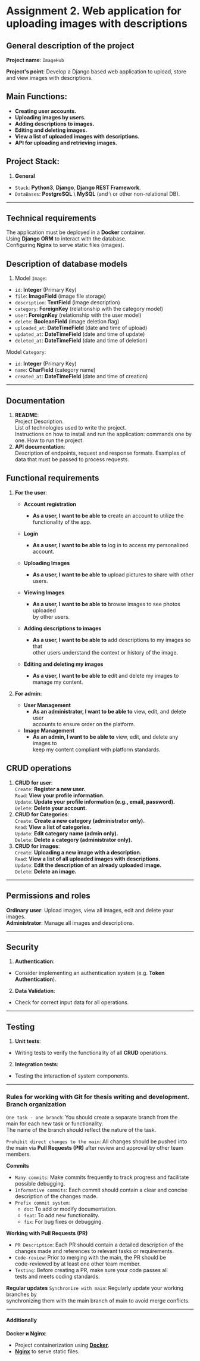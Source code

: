# Assignment 2. Web application for uploading images with descriptions

## **General description of the project**

**Project name**: `ImageHub`

**Project's point**: Develop a Django based web application to upload, store  
and view images with descriptions.

## **Main Functions**:

- **Creating user accounts.**
- **Uploading images by users.**
- **Adding descriptions to images.**
- **Editing and deleting images.**
- **View a list of uploaded images with descriptions.**
- **API for uploading and retrieving images.**

## **Project Stack**:

1. **General**

- `Stack`: **Python3**, **Django**, **Django REST Framework**.
- `DataBases`: **PostgreSQL** \ **MySQL** (and \ or other non-relational DB).

---

## **Technical requirements**

The application must be deployed in a **Docker** container.  
Using **Django ORM** to interact with the database.  
Configuring **Nginx** to serve static files (images).

## **Description of database models**

1. Model `Image`:

- `id`: **Integer** (Primary Key)
- `file`: **ImageField** (image file storage)
- `description`: **TextField** (image description)
- `category`: **ForeignKey** (relationship with the category model)
- `user`: **ForeignKey** (relationship with the user model)
- `delete`: **BooleanField** (image deletion flag)
- `uploaded_at`: **DateTimeField** (date and time of upload)
- `updated_at`: **DateTimeField** (date and time of update)
- `deleted_at`: **DateTimeField** (date and time of deletion)

Model `Category`:

- `id`: **Integer** (Primary Key)
- `name`: **CharField** (category name)
- `created_at`: **DateTimeField** (date and time of creation)

---

## **Documentation**

1. **README**:  
   Project Description.  
   List of technologies used to write the project.  
   Instructions on how to install and run the application: commands one by one.
   How to run the project.
2. **API documentation**:  
   Description of endpoints, request and response formats. Examples of  
   data that must be passed to process requests.

## **Functional requirements**

1. **For the user**:

   - **Account registration**

     - **As a user, I want to be able to** create an account to utilize the  
       functionality of the app.

   - **Login**
     - **As a user, I want to be able to** log in to access my personalized account.
   - **Uploading Images**
     - **As a user, I want to be able to** upload pictures to share with other users.
   - **Viewing Images**
     - **As a user, I want to be able to** browse images to see photos uploaded  
       by other users.
   - **Adding descriptions to images**
     - **As a user, I want to be able to** add descriptions to my images so that  
       other users understand the context or history of the image.
   - **Editing and deleting my images**
     - **As a user, I want to be able to** edit and delete my images to manage my content.

2. **For admin**:
   - **User Management**
     - **As an administrator, I want to be able to** view, edit, and delete user  
       accounts to ensure order on the platform.
   - **Image Management**
     - **As an admin, I want to be able to** view, edit, and delete any images to  
       keep my content compliant with platform standards.

## **CRUD operations**

1. **CRUD for user**:  
   `Create`: **Register a new user.**  
   `Read`: **View your profile information**.  
   `Update`: **Update your profile information (e.g., email, password).**  
   `Delete`: **Delete your account.**
2. **CRUD for Categories**:  
   `Create`: **Create a new category (administrator only).**  
   `Read`: **View a list of categories.**  
   `Update`: **Edit category name (admin only).**  
   `Delete`: **Delete a category (administrator only).**
3. **CRUD for images**:  
   `Create`: **Uploading a new image with a description.**  
   `Read`: **View a list of all uploaded images with descriptions.**  
   `Update`: **Edit the description of an already uploaded image.**  
   `Delete`: **Delete an image.**

---

## **Permissions and roles**

**Ordinary user**: Upload images, view all images, edit and delete your images.  
**Administrator**: Manage all images and descriptions.

---

## **Security**

1. **Authentication**:

- Consider implementing an authentication system (e.g. **Token Authentication**).

2. **Data Validation**:

- Check for correct input data for all operations.

---

## **Testing**

1. **Unit tests**:

- Writing tests to verify the functionality of all **CRUD** operations.

2. **Integration tests**:

- Testing the interaction of system components.

---

### **Rules for working with **Git** for thesis writing and development. Branch organization**

`One task - one branch`: You should create a separate branch from the  
main for each new task or functionality.  
The name of the branch should reflect the nature of the task.

`Prohibit direct changes to the main`: All changes should be pushed into  
the main via **Pull Requests (PR)** after review and approval by other team members.

**Commits**

- `Many commits`: Make commits frequently to track progress and facilitate  
  possible debugging.
- `Informative commits`: Each commit should contain a clear and concise  
  description of the changes made.
- `Prefix commit system`:
  - `doc`: To add or modify documentation.
  - `feat`: To add new functionality.
  - `fix`: For bug fixes or debugging.

**Working with Pull Requests (PR)**

- `PR Description`: Each PR should contain a detailed description of the  
  changes made and references to relevant tasks or requirements.
- `Code-review`: Prior to merging with the main, the PR should be  
  code-reviewed by at least one other team member.
- `Testing`: Before creating a PR, make sure your code passes all  
  tests and meets coding standards.

**Regular updates**
`Synchronize with main`: Regularly update your working branches by  
synchronizing them with the main branch of main to avoid merge conflicts.

---

#### **Additionally**

**Docker и Nginx**:

- Project containerization using [**Docker**](https://www.docker.com/).
- [**Nginx**](https://www.nginx.com/) to serve static files.
